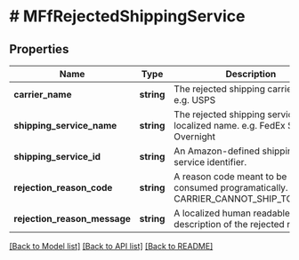 # # MFfRejectedShippingService

## Properties

Name | Type | Description | Notes
------------ | ------------- | ------------- | -------------
**carrier_name** | **string** | The rejected shipping carrier name. e.g. USPS |
**shipping_service_name** | **string** | The rejected shipping service localized name. e.g. FedEx Standard Overnight |
**shipping_service_id** | **string** | An Amazon-defined shipping service identifier. |
**rejection_reason_code** | **string** | A reason code meant to be consumed programatically. e.g. CARRIER_CANNOT_SHIP_TO_POBOX |
**rejection_reason_message** | **string** | A localized human readable description of the rejected reason. | [optional]

[[Back to Model list]](../../README.md#models) [[Back to API list]](../../README.md#endpoints) [[Back to README]](../../README.md)
